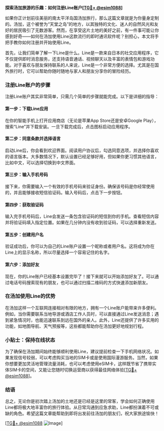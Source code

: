 **探索汤加旅游的乐趣：如何注册Line账户[[TG💪+ @esim1088](https://t.me/s/esim1088)]**

如果你正计划前往美丽的南太平洋岛国汤加旅行，那么这篇文章就是为你量身定制的。汤加，这个被誉为“天堂之岛”的地方，以其独特的文化、迷人的自然风光和友好的居民吸引了无数游客。然而，在享受这片土地的美好之前，有一件事可能让你感到好奇——如何在汤加使用Line这款流行的即时通讯软件呢？别担心，本文将手把手教你如何注册并开始使用Line。

首先，让我们简单了解一下Line是什么。Line是一款来自日本的社交应用程序，它不仅提供即时消息服务，还支持语音通话、视频聊天以及丰富的表情包和游戏功能。对于喜欢与朋友保持联系的人来说，Line是一个非常方便的选择。尤其是在国外旅行时，它可以帮助你随时随地与家人和朋友分享你的冒险经历。

### 注册Line账户的步骤

注册Line账户其实非常简单，只需几个简单的步骤就能完成。以下是详细的指导：

#### 第一步：下载Line应用

在你的智能手机上打开应用商店（无论是苹果App Store还是安卓Google Play），搜索“Line”并下载安装。一旦下载完成后，点击图标启动应用程序。

#### 第二步：同意条款并选择语言

启动Line后，你会看到欢迎界面。阅读用户协议后，勾选同意选项，并选择你喜欢的语言版本。大多数情况下，默认设置已经足够好用，但如果你更习惯其他语言，比如中文，可以选择切换到中文界面。

#### 第三步：输入手机号码

接下来，你需要输入一个有效的手机号码来验证身份。确保该号码是你经常使用的，并且能够接收短信验证码。输入号码后，点击下一步按钮。

#### 第四步：获取验证码

输入完手机号码后，Line会发送一条包含验证码的短信到你的手机。查看短信内容并将验证码填入指定位置。如果在几分钟内没有收到验证码，可以选择重新发送。

#### 第五步：创建用户名

验证成功后，你可以为自己的Line账户设置一个昵称或者用户名。这将成为你在Line上的显示名称，所以尽量选择一个容易记住的名字。

#### 第六步：添加好友

现在，你的Line账户已经基本设置完毕了！接下来就可以开始添加好友了。可以通过电话号码搜索现有的朋友，也可以通过扫描二维码的方式快速添加新朋友。

### 在汤加使用Line的优势

在汤加这样一个互联网连接相对有限的地方，拥有一个Line账户能带来许多便利。例如，当你需要联系当地导游或酒店工作人员时，可以直接通过Line发送消息；遇到紧急情况时，也能迅速联系到远在国外的亲人。此外，Line还提供了许多实用的功能，如地图导航、天气预报等，这些都能帮助你在汤加更好地规划行程。

### 小贴士：保持在线状态

为了确保在汤加期间始终能够顺利使用Line，建议提前检查一下手机网络状况。如果发现信号较弱，可以考虑购买当地的SIM卡或是使用国际漫游服务。当然，如果你想要更加灵活地管理流量消耗，也可以考虑使用eSIM卡，这样既节省了携带实体SIM卡的空间，又能让您随时切换运营商以获得最佳网络体验[[TG💪+ @esim1088](https://t.me/s/esim1088)]。

### 结语

总之，无论你是初次踏上汤加的土地还是已经是这里的常客，学会如何正确使用Line都将极大地丰富你的旅行体验。从日常沟通到应急求助，Line都扮演着不可或缺的角色。希望这篇文章能帮助到即将出发前往汤加的朋友们，祝大家旅途愉快！

[[TG💪+ @esim1088](https://t.me/s/esim1088) ![Image](https://i.postimg.cc/4NQfJmqS/Snipaste-2025-05-13-00-14-12.png)]